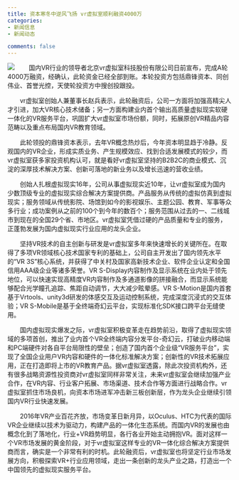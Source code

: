 ```yaml
---
title: 资本寒冬中逆风飞扬 vr虚拟室顺利融资4000万
categories:
- 新闻信息
- 新闻动态

comments: false
---
```

<img src="/css/images/news/news160725.jpg">
　　国内VR行业的领导者北京vr虚拟室科技股份有限公司日前宣布，完成A轮4000万融资，经确认，此轮资金已经全部到账。本轮投资方包括鼎锋资本、同创伟业、首誉光控，天使轮投资方中搜创投跟投。

　　vr虚拟室创始人兼董事长赵兵表示，此轮融资后，公司一方面将加强高精尖人才引进，加大VR核心技术储备；另一方面构建业内首个输出高质量虚拟现实软硬一体化的VR服务平台，巩固扩大vr虚拟室市场份额，同时，拓展原创VR精品内容范畴以及重点布局国内VR教育领域。

　　此轮领投的鼎锋资本表示，去年VR概念热炒后，今年资本明显趋于冷静。反观国内的VR企业，形成实质业务、产生规模效应、找到合适发展模式的较少，而vr虚拟室获多家投资机构认可，就是看好vr虚拟室坚持的B2B2C的商业模式、沉淀的深厚技术解决方案、创新可落地的新业务以及增长迅速的营收业绩。

　　创始人扎根虚拟现实16年，公司从事虚拟现实近10年，让vr虚拟室成为国内少数顶级专业的虚拟现实综合解决方案提供商。产品服务从传统的虚拟仿真到虚拟现实；服务领域从传统影院、场馆到如今的影视娱乐、主题公园、教育、军事等众多行业；成功案例从之前的100个到今年的数百个；服务范围从过去的一、二线城市到现在的全国29个省、市地区。vr虚拟室凭借过硬的产品质量和专业的服务，正蓬勃发展为国内虚拟现实行业应用的龙头企业。

　　坚持VR技术的自主创新与研发是vr虚拟室多年来快速增长的关键所在。在取得了多项VR领域核心技术国家专利的基础上，公司自主开发出了国内领先水平的“VR 3S”核心系统，并获得了中关村及国家高新技术企业、软件企业认定和全国信用AAA级企业等诸多荣誉。VR S-Display内容制作及显示系统在业内处于领先地位，可以快速实现高精度VR内容制作及多通道影像的拼接融合，而显示系统能够配合光学瞳孔追踪、焦距自动调节，大大减少眩晕感。VR S-Motion是国内首套基于Vrtools、unity3d研发的体感交互及运动控制系统，完成深度沉浸式的交互体验；VR S-Mobile是基于全终端奇幻云平台，实现标准化SDK接口跨平台无缝使用。

　　国内虚拟现实爆发之际，vr虚拟室积极变革走在趋势前沿，取得了虚拟现实领域的多项首创，推出了业内首个VR全终端内容分发平台-奇幻云，打破业内移动端和PC端硬件对各自平台局限性的壁垒；创造了国内首个企业级“VR服务平台”，实现了全国企业用户VR内容和硬件的一体化标准解决方案；创新性的VR技术拓展应用，正在打造即将上市的VR教育产品。据vr虚拟室透露，除此次投资机构外，还有很多战略资源性投资商对vr虚拟室同样非常关注，未来vr虚拟室会继续加强产业合作，在VR内容、行业客户拓展、市场渠道、技术合作等方面进行战略合作。vr虚拟室抓住市场良机，向资本市场进军冲击新三板创新层，作为龙头企业继续引领国内VR行业快速发展。

　　2016年VR产业百花齐放，市场变革日新月异，以Oculus、HTC为代表的国际VR企业继续以技术为驱动力，构建产品的一体化生态系统。而国内VR的发展也由概念化到了落地化，行业+VR趋势明显，各行各业开始主动拥抱VR。面对这样一个VR市场发展的黄金阶段，对于vr虚拟室这样专业的VR一体化综合解决方案提供商而言，确实是一个非常有利的时机。此轮融资后，vr虚拟室也将坚定行业市场发展方向，积极探索VR+行业应用领域，走出一条创新的龙头产业之路，打造出一个中国领先的虚拟现实服务平台。